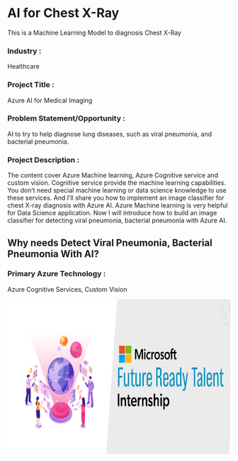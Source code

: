 # AI for Chest X-Ray

This is a Machine Learning Model to diagnosis Chest X-Ray

### Industry :
Healthcare

### Project Title :
Azure AI for Medical Imaging

### Problem Statement/Opportunity :
 AI to try to help diagnose lung diseases, such as viral pneumonia, and bacterial pneumonia.

### Project Description :
The content cover Azure Machine learning, Azure Cognitive service and custom vision. Cognitive service provide the machine learning capabilities. You don’t need special machine learning or data science knowledge to use these services. And I’ll share you how to implement an image classifier for chest X-ray diagnosis with Azure AI. Azure Machine learning is very helpful for Data Science application.
Now I will introduce how to build an image classifier for detecting viral pneumonia, bacterial pneumonia with Azure AI.
## Why needs Detect Viral Pneumonia, Bacterial Pneumonia With AI?

### Primary Azure Technology :
Azure Cognitive Services, Custom Vision

<a href="https://futurereadytalent.in/"><p align= "center"><img src="https://github.com/lokeshkgautam/AI-for-Chest-X-Ray/blob/5ae1e52f4f4236d8ca92ea9189794835ce087467/FRT.jpeg" width="700" height= "350"></p></a> 
